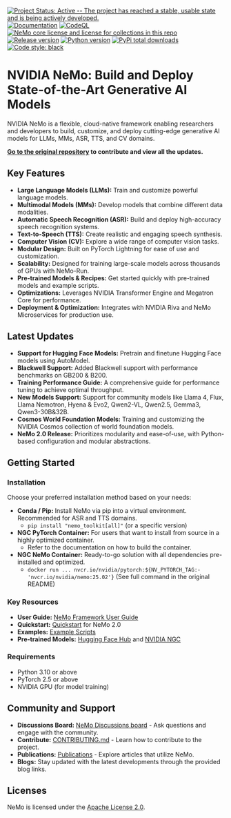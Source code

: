 [![Project Status: Active -- The project has reached a stable, usable state and is being actively developed.](http://www.repostatus.org/badges/latest/active.svg)](http://www.repostatus.org/#active)
[![Documentation](https://readthedocs.com/projects/nvidia-nemo/badge/?version=main)](https://docs.nvidia.com/deeplearning/nemo/user-guide/docs/en/main/)
[![CodeQL](https://github.com/nvidia/nemo/actions/workflows/codeql.yml/badge.svg?branch=main&event=push)](https://github.com/nvidia/nemo/actions/workflows/codeql.yml)
[![NeMo core license and license for collections in this repo](https://img.shields.io/badge/License-Apache%202.0-brightgreen.svg)](https://github.com/NVIDIA/NeMo/blob/master/LICENSE)
[![Release version](https://badge.fury.io/py/nemo-toolkit.svg)](https://badge.fury.io/py/nemo-toolkit)
[![Python version](https://img.shields.io/pypi/pyversions/nemo-toolkit.svg)](https://badge.fury.io/py/nemo-toolkit)
[![PyPi total downloads](https://static.pepy.tech/personalized-badge/nemo-toolkit?period=total&units=international_system&left_color=grey&right_color=brightgreen&left_text=downloads)](https://pepy.tech/project/nemo-toolkit)
[![Code style: black](https://img.shields.io/badge/code%20style-black-000000.svg)](https://github.com/psf/black)

# NVIDIA NeMo: Build and Deploy State-of-the-Art Generative AI Models

NVIDIA NeMo is a flexible, cloud-native framework enabling researchers and developers to build, customize, and deploy cutting-edge generative AI models for LLMs, MMs, ASR, TTS, and CV domains.

**[Go to the original repository](https://github.com/NVIDIA/NeMo) to contribute and view all the updates.**

## Key Features

*   **Large Language Models (LLMs):** Train and customize powerful language models.
*   **Multimodal Models (MMs):** Develop models that combine different data modalities.
*   **Automatic Speech Recognition (ASR):** Build and deploy high-accuracy speech recognition systems.
*   **Text-to-Speech (TTS):** Create realistic and engaging speech synthesis.
*   **Computer Vision (CV):** Explore a wide range of computer vision tasks.
*   **Modular Design:**  Built on PyTorch Lightning for ease of use and customization.
*   **Scalability:** Designed for training large-scale models across thousands of GPUs with NeMo-Run.
*   **Pre-trained Models & Recipes:**  Get started quickly with pre-trained models and example scripts.
*   **Optimizations:** Leverages NVIDIA Transformer Engine and Megatron Core for performance.
*   **Deployment & Optimization:**  Integrates with NVIDIA Riva and NeMo Microservices for production use.

## Latest Updates

*   **Support for Hugging Face Models:** Pretrain and finetune Hugging Face models using AutoModel.
*   **Blackwell Support:** Added Blackwell support with performance benchmarks on GB200 & B200.
*   **Training Performance Guide:** A comprehensive guide for performance tuning to achieve optimal throughput.
*   **New Models Support:** Support for community models like Llama 4, Flux, Llama Nemotron, Hyena & Evo2, Qwen2-VL, Qwen2.5, Gemma3, Qwen3-30B&32B.
*   **Cosmos World Foundation Models:** Training and customizing the NVIDIA Cosmos collection of world foundation models.
*   **NeMo 2.0 Release:** Prioritizes modularity and ease-of-use, with Python-based configuration and modular abstractions.

## Getting Started

### Installation

Choose your preferred installation method based on your needs:

*   **Conda / Pip:** Install NeMo via pip into a virtual environment. Recommended for ASR and TTS domains.
    *   `pip install "nemo_toolkit[all]"` (or a specific version)
*   **NGC PyTorch Container:** For users that want to install from source in a highly optimized container.
    *   Refer to the documentation on how to build the container.
*   **NGC NeMo Container:**  Ready-to-go solution with all dependencies pre-installed and optimized.
    *   `docker run ... nvcr.io/nvidia/pytorch:${NV_PYTORCH_TAG:-'nvcr.io/nvidia/nemo:25.02'}` (See full command in the original README)

### Key Resources

*   **User Guide:**  [NeMo Framework User Guide](https://docs.nvidia.com/deeplearning/nemo/user-guide/docs/en/main/)
*   **Quickstart:** [Quickstart](https://docs.nvidia.com/nemo-framework/user-guide/latest/nemo-2.0/quickstart.html) for NeMo 2.0
*   **Examples:** [Example Scripts](https://github.com/NVIDIA/NeMo/tree/main/examples)
*   **Pre-trained Models:** [Hugging Face Hub](https://huggingface.co/models?library=nemo&sort=downloads&search=nvidia) and [NVIDIA NGC](https://catalog.ngc.nvidia.com/models?query=nemo&orderBy=weightPopularDESC)

### Requirements

*   Python 3.10 or above
*   PyTorch 2.5 or above
*   NVIDIA GPU (for model training)

## Community and Support

*   **Discussions Board:** [NeMo Discussions board](https://github.com/NVIDIA/NeMo/discussions) - Ask questions and engage with the community.
*   **Contribute:** [CONTRIBUTING.md](https://github.com/NVIDIA/NeMo/blob/stable/CONTRIBUTING.md) - Learn how to contribute to the project.
*   **Publications:**  [Publications](https://nvidia.github.io/NeMo/publications/) - Explore articles that utilize NeMo.
*   **Blogs:**  Stay updated with the latest developments through the provided blog links.

## Licenses

NeMo is licensed under the [Apache License 2.0](https://github.com/NVIDIA/NeMo?tab=Apache-2.0-1-ov-file).